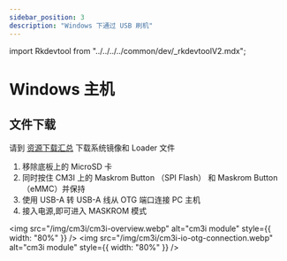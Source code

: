 ```yaml
---
sidebar_position: 3
description: "Windows 下通过 USB 刷机"
---
```


import Rkdevtool from "../../../../common/dev/\_rkdevtoolV2.mdx";

# Windows 主机

## 文件下载

请到 [资源下载汇总](../../download) 下载系统镜像和 Loader 文件

<Rkdevtool rkdevtool_emmc_img="/img/common/rkdevtool/rkdevtool_genenal_maskrom_flash.webp" loader_name="rk356x_spl_loader__v1.15.113.bin" emmc={false} pcie={false} sata={false} >

<ol>
    <li>移除底板上的 MicroSD 卡</li>
    <li>同时按住 CM3I 上的 Maskrom Button （SPI Flash） 和 Maskrom Button （eMMC）并保持</li>
    <li>使用 USB-A 转 USB-A 线从 OTG 端口连接 PC 主机</li>
    <li>接入电源,即可进入 MASKROM 模式</li>
</ol>

<img src="/img/cm3i/cm3i-overview.webp" alt="cm3i module" style={{ width: "80%" }} />
<img src="/img/cm3i/cm3i-io-otg-connection.webp" alt="cm3i module" style={{ width: "80%" }} />

</Rkdevtool>
